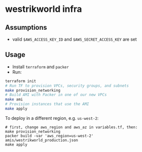 # westrikworld infra

## Assumptions

- valid `$AWS_ACCESS_KEY_ID`  and `$AWS_SECRET_ACCESS_KEY` are set

## Usage

- Install `terraform` and `packer`
- Run:

```sh
terraform init
# Run TF to provision VPCs, security groups, and subnets
make provision_networking
# Build AMI with Packer in one of our new VPCs
make ami
# Provision instances that use the AMI
make apply
```

To deploy in a different region, e.g. `us-west-2`:

```
# first, change aws_region and aws_az in variables.tf, then:
make provision_networking
packer build -var 'aws_region=us-west-2' amis/westrikworld_production.json
make apply
```

